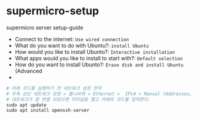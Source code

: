 # supermicro-setup
supermicro server setup-guide

- Connect to the internet: `Use wired connection`
- What do you want to do with Ubuntu?: `install Ubuntu`
- How would you like to install Ubunto?: `Interactive installation`
- What apps would you like to install to start with?: `Default selection`
- How do you want to install Ubunto?: `Erase disk and install Ubuntu` (Advanced 
- 

```python
# 아래 코드를 실행하기 전 네트워크 설정 먼저
# 우측 상단 네트워크 모양 > 톱니바퀴 > Ethernet >  IPv4 > Manual (Addresses, DNS 입력) > Apply
# 네트워크가 잘 연결 되었으면 터미널을 열고 아래의 코드를 입력한다.
sudo apt update
sudo apt install openssh-server
```
